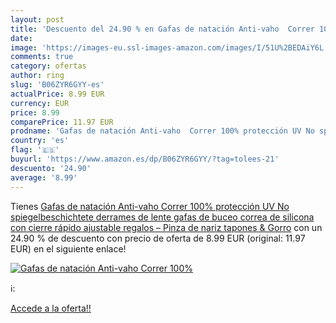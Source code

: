 ```yaml
---
layout: post
title: 'Descuento del 24.90 % en Gafas de natación Anti-vaho  Correr 100%'
date: 
image: 'https://images-eu.ssl-images-amazon.com/images/I/51U%2BEDAiY6L._SL200_.jpg'
comments: true
category: ofertas
author: ring
slug: 'B06ZYR6GYY-es'
actualPrice: 8.99 EUR
currency: EUR
price: 8.99
comparePrice: 11.97 EUR
prodname: 'Gafas de natación Anti-vaho  Correr 100% protección UV No spiegelbeschichtete derrames de lente gafas de buceo correa de silicona con cierre rápido  ajustable regalos – Pinza de nariz  tapones & Gorro'
country: 'es'
flag: '🇪🇸'
buyurl: 'https://www.amazon.es/dp/B06ZYR6GYY/?tag=tolees-21'
descuento: '24.90'
average: '8.99'
---
```


Tienes [Gafas de natación Anti-vaho  Correr 100% protección UV No spiegelbeschichtete derrames de lente gafas de buceo correa de silicona con cierre rápido  ajustable regalos – Pinza de nariz  tapones & Gorro](https://www.amazon.es/dp/B06ZYR6GYY/?tag=tolees-21) con un 24.90 % de descuento con precio de oferta de 8.99 EUR (original: 11.97 EUR) en el siguiente enlace!

[![Gafas de natación Anti-vaho  Correr 100%](https://images-eu.ssl-images-amazon.com/images/I/51U%2BEDAiY6L._SL200_.jpg)](https://www.amazon.es/dp/B06ZYR6GYY/?tag=tolees-21)

ℹ️:


[Accede a la oferta!!](https://www.amazon.es/dp/B06ZYR6GYY/?tag=tolees-21)

